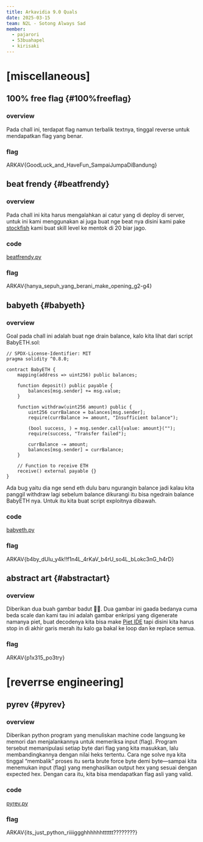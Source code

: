 ```yaml
---
title: Arkavidia 9.0 Quals
date: 2025-03-15
team: N2L - Sotong Always Sad
member:
  - pajarori
  - 53buahapel
  - kirisaki
---
```


# [miscellaneous] 

## 100% free flag {#100%freeflag}
### overview
  Pada chall ini, terdapat flag namun terbalik textnya, tinggal reverse untuk mendapatkan flag yang benar.

### flag
  ARKAV{GoodLuck_and_HaveFun_SampaiJumpaDiBandung}

## beat frendy {#beatfrendy}
### overview
  Pada chall ini kita harus mengalahkan ai catur yang di deploy di server, untuk ini kami menggunakan ai juga buat nge beat nya disini kami pake [stockfish](https://stockfishchess.org/) kami buat skill level ke mentok di 20 biar jago.

### code
  [beatfrendy.py](https://raw.githubusercontent.com/pajarori/ctf/refs/heads/main/2025/arkavidia-9.0/files/beatfrendy.py)

### flag
  ARKAV{hanya_sepuh_yang_berani_make_opening_g2-g4}

## babyeth {#babyeth}
### overview
  Goal pada chall ini adalah buat nge drain balance, kalo kita lihat dari script BabyETH.sol:
  ```solidity
  // SPDX-License-Identifier: MIT
  pragma solidity ^0.8.0;

  contract BabyETH {
      mapping(address => uint256) public balances;

      function deposit() public payable {
          balances[msg.sender] += msg.value;
      }

      function withdraw(uint256 amount) public {
          uint256 currBalance = balances[msg.sender];
          require(currBalance >= amount, "Insufficient balance");

          (bool success, ) = msg.sender.call{value: amount}("");
          require(success, "Transfer failed");
          
          currBalance -= amount;
          balances[msg.sender] = currBalance;
      }

      // Function to receive ETH
      receive() external payable {}
  }
  ```
  Ada bug yaitu dia nge send eth dulu baru ngurangin balance jadi kalau kita panggil withdraw lagi sebelum balance dikurangi itu bisa ngedrain balance BabyETH nya. Untuk itu kita buat script exploitnya dibawah.

### code
  [babyeth.py](https://raw.githubusercontent.com/pajarori/ctf/refs/heads/main/2025/arkavidia-9.0/files/ExploitBabyeth.sol)

### flag
  ARKAV{b4by_dUlu_y4k!!f1n4L_4rKaV_b4rU_so4L_bLokc3nG_h4rD}

## abstract art {#abstractart}
### overview
  Diberikan dua buah gambar badut 🤡🤡. Dua gambar ini gaada bedanya cuma beda scale dan kami tau ini adalah gambar enkripsi yang digenerate namanya piet, buat decodenya kita bisa make [Piet IDE](https://gabriellesc.github.io/piet/) tapi disini kita harus stop in di akhir garis merah itu kalo ga bakal ke loop dan ke replace semua.

### flag
  ARKAV{p1x315_po3try}

# [reverrse engineering]

## pyrev {#pyrev}
### overview
  Diberikan python program yang menuliskan machine code langsung ke memori dan menjalankannya untuk memeriksa input (flag). Program tersebut memanipulasi setiap byte dari flag yang kita masukkan, lalu membandingkannya dengan nilai heks tertentu. Cara nge solve nya kita tinggal “membalik” proses itu serta brute force byte demi byte—sampai kita menemukan input (flag) yang menghasilkan output hex yang sesuai dengan expected hex. Dengan cara itu, kita bisa mendapatkan flag asli yang valid.

### code
  [pyrev.py](https://raw.githubusercontent.com/pajarori/ctf/refs/heads/main/2025/arkavidia-9.0/files/pyrev.py)

### flag
  ARKAV{its_just_python_riiiiggghhhhhhtttttt????????}